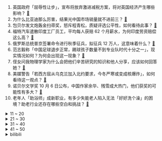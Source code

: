 1. 英国政府「屈辱性让步」，宣布将放弃激进减税方案，将对英国经济产生哪些影响？ [:link:](https://www.zhihu.com/question/557530408)
2. 为什么比亚迪那么厉害，结果光中国市场销量就不进前三？ [:link:](https://www.zhihu.com/question/424302634)
3. 包贝尔发文炮轰金扫帚奖，怒斥程青松，质疑评选公平性，如何看待此事？ [:link:](https://www.zhihu.com/question/557586614)
4. 福特汽车遣散印度工厂员工，平均每人获赔 62 个月薪水，为何印度劳资赔偿这么高？ [:link:](https://www.zhihu.com/question/557325941)
5. 俄罗斯总统普京签署命令进行秋季征兵，拟征兵 12 万人，这意味着什么？ [:link:](https://www.zhihu.com/question/557191416)
6. 范志毅称「中国足球退步正常，踢球孩子数量不到专业队时代十分之一」，现实情况如何？为何会出现这一现象？ [:link:](https://www.zhihu.com/question/557529892)
7. 侄女问我物理学家为什么会把他们辛苦研究的知识和他人分享，应该如何回答她？ [:link:](https://www.zhihu.com/question/511350451)
8. 美媒警告「若西方屈从乌克兰加入北约要求，今冬严寒或变成核爆炸」，如何看待这一观点？ [:link:](https://www.zhihu.com/question/557553987)
9. 诺贝尔文学奖 10 月 6 日公布，中国作家余华、残雪成大热门，他们获奖的可能性有多大？ [:link:](https://www.zhihu.com/question/557506061)
10. 老年人「助浴师」成新职业，有多少失能老人陷入无法「好好洗个澡」的困境？助老行业还存在哪些空白和挑战？ [:link:](https://www.zhihu.com/question/557349794)
<details>
<summary>11 ~ 20</summary>

11. 俄罗斯为何不在联合国提案谴责乌克兰侵占俄城市红利曼？ [:link:](https://www.zhihu.com/question/557504302)
12. 山东青岛地标之一石老人被风雨损毁，坍塌原因为何？保护此类景观有什么重要意义？ [:link:](https://www.zhihu.com/question/557507141)
13. 40岁被辞退了，想干快递，外卖，滴滴快车，纠结中，选哪个有前途？ [:link:](https://www.zhihu.com/question/540554571)
14. 俄国家杜马批准顿涅茨克等四地「入俄」条约，有哪些信息值得关注？ [:link:](https://www.zhihu.com/question/557544457)
15. 在大学里遇不到知心的朋友，每天独来独往，会感到孤独，能给我建议告诉我该怎么做吗？ [:link:](https://www.zhihu.com/question/557180317)
16. 石老人倒下了，青岛迎来了石老人2.0，你觉得有必要修复吗？ [:link:](https://www.zhihu.com/question/557455824)
17. 立陶宛宣布驱逐俄罗斯驻立陶宛临时代办，传达出哪些信息？ [:link:](https://www.zhihu.com/question/557545024)
18. 生活成本飙升，英国超50城镇爆发示威游行，是哪些因素导致的？当前欧洲普通居民生活境况如何？ [:link:](https://www.zhihu.com/question/557526009)
19. 如何看待 iPhone 14 贬值率是 iPhone 13 两倍？iPhone 14 为何不被看好？ [:link:](https://www.zhihu.com/question/557462211)
20. 一份破碎过很多次的友谊，还有修复的必要吗？ [:link:](https://www.zhihu.com/question/552998593)
</details>
<details>
<summary>21 ~ 30</summary>

21. 《浴血黑帮》里为什么常提到「别惹中国人」？ [:link:](https://www.zhihu.com/question/353478024)
22. 如何看待比亚迪2022年9月份销量201259辆，同比增长249.56%，这一数据有何意义? [:link:](https://www.zhihu.com/question/557538946)
23. 如何系统地自学 Python？ [:link:](https://www.zhihu.com/question/29138020)
24. 为什么图书馆里很多同学都很努力复习考研，但大部分人却考不上呢？ [:link:](https://www.zhihu.com/question/430364218)
25. 《底线》改编货拉拉案，给司机增添「酒妆、买药」等不符合实际的行为，货拉拉案司机要求停播是否合情理？ [:link:](https://www.zhihu.com/question/556937582)
26. 为什么《冰汽时代》被骂的体无完肤却在 Steam 特别好评？ [:link:](https://www.zhihu.com/question/474695727)
27. 五官精致却毁在脸型是种怎样的体验？ [:link:](https://www.zhihu.com/question/267863543)
28. 年近60的陈鹤皋的肌肉在格斗家中是什么水平？ [:link:](https://www.zhihu.com/question/365310478)
29. 如何评价《新·奥特曼》？ [:link:](https://www.zhihu.com/question/532595847)
30. 俄罗斯到底犯了什么让西方痛恨以致打压的罪行？ [:link:](https://www.zhihu.com/question/557253734)
</details>
<details>
<summary>31 ~ 40</summary>

31. 如何看待泽连斯基强调乌克兰将打造海军新舰队并实施所有重建海军计划？这透露了哪些信息？ [:link:](https://www.zhihu.com/question/557454135)
32. 俄罗斯空天军在红利曼方向对乌军进行空中打击，多辆坦克和步兵战车被击中，目前俄乌局势如何？ [:link:](https://www.zhihu.com/question/557453353)
33. 薛宝钗和袭人那么好的妻妾，贾宝玉为什么不要？ [:link:](https://www.zhihu.com/question/556323088)
34. 国漫为什么普遍都是彩色？ [:link:](https://www.zhihu.com/question/555785392)
35. 理想汽车 9 月交付 11531 辆，同比增长 62.5%，L9 单月交付超一万辆，如何看待这一业绩？ [:link:](https://www.zhihu.com/question/557225259)
36. 你在面试时，遇到的最奇葩最想吐槽的面试官是什么样的？ [:link:](https://www.zhihu.com/question/355912099)
37. 在儒家思想中，孝道是怎么与忠君联系起来的? [:link:](https://www.zhihu.com/question/555944215)
38. 初二，没有学习的动力怎么办? [:link:](https://www.zhihu.com/question/557401617)
39. 采购的日常工作是怎样的？ [:link:](https://www.zhihu.com/question/290236443)
40. 杭州一酒店前台国庆申请请假三天，被老板拒绝称「节假日不允许请假」，酒店老板的做法合理吗？ [:link:](https://www.zhihu.com/question/556824965)
</details>
<details>
<summary>41 ~ 50</summary>

41. 应届毕业生该在哪些网站或者靠谱app找工作？ [:link:](https://www.zhihu.com/question/328285480)
42. 乌克兰宣布对普京亲属在内的俄数千名个人和实体实施制裁，如何解读此举？这一制裁将产生哪些影响？ [:link:](https://www.zhihu.com/question/557267509)
43. 乌克兰议长称乌计划年底前开始欧盟成员资格谈判，透露出什么信号？ [:link:](https://www.zhihu.com/question/557589122)
44. 房企们开启「银十」抢收大战，购房折扣更大，花式更多，叠加近期政策利好，房地产市场后期走势将会如何？ [:link:](https://www.zhihu.com/question/557382831)
45. 油价创下疫情初期以来最大季度跌幅，主要产油国将于 10 月 5 日开会讨论石油减产，将会造成何种影响？ [:link:](https://www.zhihu.com/question/557270353)
46. 南北两重天！中央气象台寒潮和高温预警首次同时发布，为何看似矛盾、代表冷热两极的预警能够同时出现？ [:link:](https://www.zhihu.com/question/557450685)
47. 有哪些值得一看的国风大秀？国风是否已经成为了时尚风向标？ [:link:](https://www.zhihu.com/question/557397802)
48. 20岁女生还在读高二，还有必要继续考大学吗？ [:link:](https://www.zhihu.com/question/557436349)
49. 如何看待螺舟官方回应《太吾绘卷》前任现任程序员对线事件？对太吾绘卷正式版的现状有什么影响？ [:link:](https://www.zhihu.com/question/557289599)
50. 初三了还有机会吗? [:link:](https://www.zhihu.com/question/551244892)
</details><details>
<summary>bilibili</summary>

1. ⚡每天一遍，家长升天⚡ [:link:](//www.bilibili.com/video/BV1924y1X7k4)
2. 把嘴闭上 [:link:](//www.bilibili.com/video/BV1qe4y1r7EY)
3. 我 结 婚 了 嘿 嘿 [:link:](//www.bilibili.com/video/BV1TD4y127hf)
4. 这五个神器确实强大…… [:link:](//www.bilibili.com/video/BV1m841147N8)
5. 智慧老人 [:link:](//www.bilibili.com/video/BV1XW4y1Y7Up)
6. 200万粉丝福利！哥帮你们娶个嫂子 [:link:](//www.bilibili.com/video/BV17d4y1q7eh)
7. 【亮记生物鉴定】网络热传生物鉴定43 [:link:](//www.bilibili.com/video/BV1p14y1a7Cs)
8. 【年度巨制】德计划rE：警报【2022崩坏3同人大电影】 [:link:](//www.bilibili.com/video/BV1Nt4y1w7tE)
9. 海南的电话可以接了，漠叔告别警队，老乡恋恋不舍！ [:link:](//www.bilibili.com/video/BV1wG4y1W7q9)
10. 转瞬即逝区UP主 [:link:](//www.bilibili.com/video/BV1bG411J7m4)
<details>
<summary>11 ~ 20</summary>

11. 【潮王】性感熟男 [:link:](//www.bilibili.com/video/BV12R4y1d7kf)
12. up主，你的脸疼吗？2022年7月新番完结吐槽大总结！【泛式】 [:link:](//www.bilibili.com/video/BV1kV4y1T7p1)
13. 《原神》线上音乐会2022 - 无际之旅的旋律 [:link:](//www.bilibili.com/video/BV14e411j7Fv)
14. 圆梦时刻，致敬每一位追梦人！ [:link:](//www.bilibili.com/video/BV19D4y1173i)
15. “左手保护你的腰” [:link:](//www.bilibili.com/video/BV1uG4y1W7Dr)
16. 男子当街抢柚子 [:link:](//www.bilibili.com/video/BV16e4y1H7ck)
17. 【传染病系列03】血疫埃博拉，可以融化器官的瘟疫，敬畏自然爱护地球！ [:link:](//www.bilibili.com/video/BV1XR4y1R7AU)
18. 这个生日礼物算走心吗？ [:link:](//www.bilibili.com/video/BV1JD4y127nh)
19. 这都是些啥啊???(2) [:link:](//www.bilibili.com/video/BV1sT411K7HN)
20. 准备开始！ready…. [:link:](//www.bilibili.com/video/BV1w14y187QN)
</details>
<details>
<summary>21 ~ 30</summary>

21. 都20多岁了，在学校里穿的成熟一点.... [:link:](//www.bilibili.com/video/BV1ZG411J7NF)
22. 金色大厅交响乐演奏【只因你太美】（迫真） [:link:](//www.bilibili.com/video/BV1hd4y1q7A5)
23. 评分6.8！年度最大笑话！诚实吐槽奶不死的原创大作《莉可丽丝》！ [:link:](//www.bilibili.com/video/BV1MR4y1d7uU)
24. 「纵享丝滑 x 史诗」4.0——Hardstyle [:link:](//www.bilibili.com/video/BV1YW4y1e7oe)
25. “品牌方：没想到我还有一劫…” [:link:](//www.bilibili.com/video/BV1qe4y1r7Qq)
26. 当一个快50的阿姨说她想学画画，于是……… [:link:](//www.bilibili.com/video/BV1A8411t7XL)
27. 假如中国学生去霍格沃茨上学 06 [:link:](//www.bilibili.com/video/BV1NB4y1E7g9)
28. 哭吗？神不会哭的吧！你看温迪，钟离他们就从来不哭！ [:link:](//www.bilibili.com/video/BV1Le4y1H79s)
29. 真讽刺！教令院抛弃了自己的神明，而草神从未想过抛弃任何一人！ [:link:](//www.bilibili.com/video/BV1824y1R72p)
30. 想要白嫖的话就送给你吧，哈哈哈哈 [:link:](//www.bilibili.com/video/BV1Ke4y1B7J2)
</details>
<details>
<summary>31 ~ 40</summary>

31. “这庞然大物，我们盼了多少年啊！” [:link:](//www.bilibili.com/video/BV1Cg411a7JJ)
32. 花1500在家复刻顶级战斧，这块牛排我能记一辈子！【还愿挑战ep14-异灵术の家】 [:link:](//www.bilibili.com/video/BV1Q24y1R7wh)
33. 珍贵影像！高清修复《义勇军进行曲》首次公开唱响 [:link:](//www.bilibili.com/video/BV1pG4y1x7uV)
34. 600个史诗皮肤秘宝能开出什么 [:link:](//www.bilibili.com/video/BV1j8411t7zd)
35. 【经典猛男】迈克尔杰克逊，但是猛男Beat It！ [:link:](//www.bilibili.com/video/BV1ue4y1H7ay)
36. 你见过这么离谱的操作吗？ [:link:](//www.bilibili.com/video/BV1QR4y1R7ew)
37. 职场上，说到就要做到！ [:link:](//www.bilibili.com/video/BV1Ld4y1q7cw)
38. 看到这3000个落选国旗，才知道我们的国旗有多强！！！【全网首个国旗解读】 [:link:](//www.bilibili.com/video/BV1He4y1B73N)
39. 这像不像是你第一次玩MC盖的房子？ [:link:](//www.bilibili.com/video/BV1A24y197GY)
40. 像不像出去旅游的你 [:link:](//www.bilibili.com/video/BV1T8411t7pA)
</details>
<details>
<summary>41 ~ 50</summary>

41. 刺激！被第一美女调戏，心里却只有兄弟！《水浒传》P41 [:link:](//www.bilibili.com/video/BV1T8411t762)
42. 正所谓“一天不听是浑身难受 听了以后是难受一天” [:link:](//www.bilibili.com/video/BV15G411J7nV)
43. 这玩意是怎么做到全国不统一的？？！ [:link:](//www.bilibili.com/video/BV1He4y1H7Ne)
44. 世上从不缺让人心动的新鲜感，但总有人一辈子只执着于某一个人 [:link:](//www.bilibili.com/video/BV1q14y1a7yd)
45. 上海14岁小女生，竟每天通宵补作业！00后压力大，我好心疼！ [:link:](//www.bilibili.com/video/BV1FR4y1d7jp)
46. 男孩子玩个玩具怎么了……？ [:link:](//www.bilibili.com/video/BV1qN4y1P7dB)
47. 老鼠：它突然就给我一个大比兜 [:link:](//www.bilibili.com/video/BV1jG4y1W7cp)
48. 【葛平】葛 平 复 刻 葛 平 [:link:](//www.bilibili.com/video/BV1se4y1H7b5)
49. 自制健身房车 [:link:](//www.bilibili.com/video/BV1TG4y1W7iS)
50. 被这部河南方言电影治愈了！每个焦虑的成年人，都要看完这个故事 [:link:](//www.bilibili.com/video/BV1tV4y1N751)
</details>
<details>
<summary>51 ~ 60</summary>

51. 他直博了 我直播了 [:link:](//www.bilibili.com/video/BV1X8411s7Jt)
52. 【教室整活】《让 超 电 磁 炮 响 彻 湖 中》 [:link:](//www.bilibili.com/video/BV1BP411n7jF)
53. 《 我 做 神 的 那 些 年 》01 [:link:](//www.bilibili.com/video/BV1we4y1B7ED)
54. 阴间玩法 [:link:](//www.bilibili.com/video/BV1U841147tT)
55. 学了架子鼓去游戏厅玩会发生什么…… [:link:](//www.bilibili.com/video/BV1T8411t7aa)
56. 【我的世界】国旗教程 [:link:](//www.bilibili.com/video/BV1bV4y1N7c3)
57. 如何评价up主俏佳人唐哥 [:link:](//www.bilibili.com/video/BV1b14y1a7Bq)
58. 赛诺追提纳里来啦！ [:link:](//www.bilibili.com/video/BV15D4y1y7rv)
59. 带小潮team跳“可爱舞蹈” [:link:](//www.bilibili.com/video/BV1vP411E7Np)
60. 立即准备棉衣！史上最早寒潮预警发出，最强高温后是最强降温 [:link:](//www.bilibili.com/video/BV1te4y1J73y)
</details>
<details>
<summary>61 ~ 70</summary>

61. 世上竟有这样的云？15000份稿件中选出的云彩大合集，送给放假的你！ [:link:](//www.bilibili.com/video/BV1r841147Sp)
62. 总有些大学校长，想趁着军训当师长！ [:link:](//www.bilibili.com/video/BV1EG411n7df)
63. 这一刀，劈出了整个盛夏4.0！！！ [:link:](//www.bilibili.com/video/BV14R4y1d7hS)
64. 你还记得这三只小羊吗？ [:link:](//www.bilibili.com/video/BV1HW4y1e7Tg)
65. 他要卸载战地2042了！ [:link:](//www.bilibili.com/video/BV1RG4y1p7co)
66. 这视频也是我的一份心意呀，不要喷 [:link:](//www.bilibili.com/video/BV1d24y1R7RR)
67. 一年前，所有人都在嘲讽梅西...而如今，他正巅峰重现 [:link:](//www.bilibili.com/video/BV1Ag411Y7wV)
68. 为广东炒粉疯狂的一夜。 [:link:](//www.bilibili.com/video/BV1VG4y1x7eZ)
69. 实验搞砸了，顺便教你们一个英语惯用语 [:link:](//www.bilibili.com/video/BV1GR4y1d7HD)
70. 天堂制片公司出品短片《老杜》，我又相信爱情了 [:link:](//www.bilibili.com/video/BV1be4y1r7sR)
</details>
<details>
<summary>71 ~ 80</summary>

71. 【菠萝战宝改造＋制作过程分享】童年回忆，耗时60多天!!!极致还原菠萝战宝!  果宝机甲~!归位~! [:link:](//www.bilibili.com/video/BV17t4y1A7vx)
72. 《电锯惊魂》 [:link:](//www.bilibili.com/video/BV1VG411n7kf)
73. 男儿当自强，国庆节快乐！ [:link:](//www.bilibili.com/video/BV1XG4y1p76C)
74. 我和一只猫一起努力过的第一个365天，我还是想告诉那个打猫和扔猫的人，它还活着，而且过得很好！ [:link:](//www.bilibili.com/video/BV1T8411t7Bf)
75. 83个648清空忍法帖商店！五星创立斑实战！在体验服提前吃透的斑，初次实战近乎无敌！ [:link:](//www.bilibili.com/video/BV1EG411J7Ea)
76. 重庆最大的国旗 居然在这里 [:link:](//www.bilibili.com/video/BV1Rg411e73u)
77. 根本就没碰到这小狗 [:link:](//www.bilibili.com/video/BV1NG4y1W767)
78. 挑战5元在西班牙吃一天！有饭有菜还有肉！吃得饱吗？ [:link:](//www.bilibili.com/video/BV1iP411n71f)
79. 你们宿舍是个风景区是吧！ [:link:](//www.bilibili.com/video/BV1MN4y1N7LQ)
80. 啊？不是吧？酱紫剪？ [:link:](//www.bilibili.com/video/BV18G4y1x75e)
</details>
<details>
<summary>81 ~ 90</summary>

81. 恋爱中的反向Pua，经典话术各个击破！ [:link:](//www.bilibili.com/video/BV1Te4y1z7ep)
82. 芬兰家人被野生菌火锅惊掉下巴！竹荪初体验笑不活了！为了茄盒藕盒差点打起来！百万粉丝庆祝嗨翻天！ [:link:](//www.bilibili.com/video/BV1u14y187or)
83. 【TF家族】《恭喜你发现了宝藏》EP06——“风水竹”正确的打开方式 [:link:](//www.bilibili.com/video/BV1Re4y1q76T)
84. 生草须弥一日游 [:link:](//www.bilibili.com/video/BV1se411j7rM)
85. 你绝对没吃过的打卤面！ [:link:](//www.bilibili.com/video/BV1YP411n7xq)
86. 挑战全网最高清洁难度！这次是老婆婆，绝中绝！（客厅和厨房篇） [:link:](//www.bilibili.com/video/BV1g14y187G9)
87. 【日常】诗朗诵《只因你太美》 [:link:](//www.bilibili.com/video/BV1y14y187oz)
88. 【散人】最强主母！威严管教 无人胆敢造次(已更新至P2 儿女双全篇) [:link:](//www.bilibili.com/video/BV1K8411x7jH)
89. 这牛骨架，干净的苍蝇劈叉蚊子打滑，不过没花钱，主要是人家不太好意思收 [:link:](//www.bilibili.com/video/BV1de4y1B7es)
90. 【林志炫X峡谷国乐团】我把《滕王阁序》唱给你听 [:link:](//www.bilibili.com/video/BV1AT411K7eF)
</details>
<details>
<summary>91 ~ 100</summary>

91. 在外网上看到的，翻译过来就是:“中国的孔子曾经说过:真正厉害的人，你站在江边上，你仇家的一具具尸休就会顺着水流飘过来。"我想了想，他说的可能是 [:link:](//www.bilibili.com/video/BV1Rt4y1w7Rv)
92. 只有1滴血！通关率1%的噩梦版饥荒mod！ [:link:](//www.bilibili.com/video/BV1GV4y1K7AN)
93. 你来投票中餐行不行，用国宴冬瓜盅给祖国庆生 [:link:](//www.bilibili.com/video/BV19e4y1r7Pp)
94. 我的视频被同学做成了表情包 [:link:](//www.bilibili.com/video/BV1GG4y1x78X)
95. 这《Bones》，确实很刑！ [:link:](//www.bilibili.com/video/BV1pe4y1B7Qg)
96. 当夹子遇上钳子… [:link:](//www.bilibili.com/video/BV1Ue4y1H7gS)
97. 广东潮州.韩上楼   厨子探店¥4？36 [:link:](//www.bilibili.com/video/BV1vN4y1P7EG)
98. 【才浅X范十三】实拍雷刃！百万粉丝百万伏特，我们为热爱发电！ [:link:](//www.bilibili.com/video/BV15V4y1K7nt)
99. 【动画】ᎥოąɠᎥŋąɬᎥơŋ•ᴗ•♪♬ ▷ [:link:](//www.bilibili.com/video/BV1Jd4y1q7Rp)
100. 小潮team《帅帅的大男孩》舞蹈纯享 [:link:](//www.bilibili.com/video/BV1wt4y1A7zi)
</details></details>